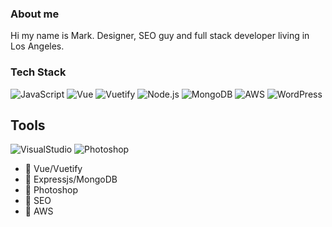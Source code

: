 ### About me

Hi my name is Mark. Designer, SEO guy and full stack developer living in Los Angeles. 

### Tech Stack



![JavaScript](https://img.shields.io/badge/-JavaScript-000?&logo=JavaScript)
![Vue](https://img.shields.io/badge/-Vue-000?&logo=Vue.js)
![Vuetify](https://img.shields.io/badge/-Vuetify-000?&logo=Vuetify)
![Node.js](https://img.shields.io/badge/-Node.js-000?&logo=Node.js)
![MongoDB](https://img.shields.io/badge/-MongoDB-000?&logo=MongoDB)
![AWS](https://img.shields.io/badge/-AWS-000?&logo=Amazon-AWS)
![WordPress](https://img.shields.io/badge/-WordPress-000?&logo=WordPress)


## Tools
![VisualStudio](https://img.shields.io/badge/-VisualStudio-000?&logo=Visual-Studio-Code)
![Photoshop](https://img.shields.io/badge/-Photoshop-000?&logo=Adobe-Photoshop)







- 🔭 Vue/Vuetify
- 🌱 Expressjs/MongoDB
- 👯 Photoshop
- 🤔 SEO
- 💬 AWS
